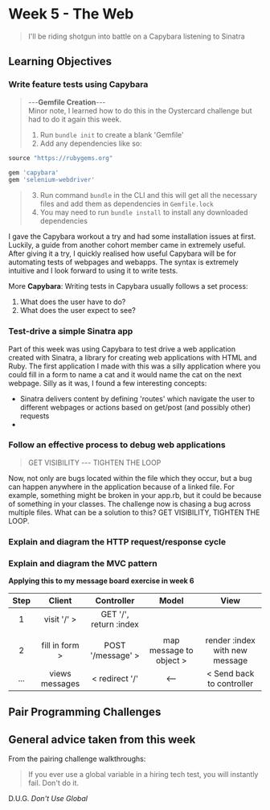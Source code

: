 # Week 5 - The Web
> I'll be riding shotgun into battle on a Capybara listening to Sinatra  
  
## Learning Objectives
### Write feature tests using Capybara
> ---**Gemfile Creation**---  
> Minor note, I learned how to do this in the Oystercard challenge but had to do it again this week. 
> 1. Run `bundle init` to create a blank 'Gemfile'
> 2. Add any dependencies like so: 
```ruby
source "https://rubygems.org"

gem 'capybara'
gem 'selenium-webdriver'
```
> 3. Run command `bundle` in the CLI and this will get all the necessary files and add them as dependencies in `Gemfile.lock`
> 4. You may need to run `bundle install` to install any downloaded dependencies  
  
I gave the Capybara workout a try and had some installation issues at first. Luckily, a guide from another cohort member came in extremely useful. After giving it a try, I quickly realised how useful Capybara will be for automating tests of webpages and webapps. The syntax is extremely intuitive and I look forward to using it to write tests.  
  
More **Capybara**: Writing tests in Capybara usually follows a set process: 
1. What does the user have to do? 
2. What does the user expect to see?
  
### Test-drive a simple Sinatra app  
Part of this week was using Capybara to test drive a web application created with Sinatra, a library for creating web applications with HTML and Ruby. The first application I made with this was a silly application where you could fill in a form to name a cat and it would name the cat on the next webpage. Silly as it was, I found a few interesting concepts:
- Sinatra delivers content by defining 'routes' which navigate the user to different webpages or actions based on get/post (and possibly other) requests
- 

### Follow an effective process to debug web applications  
> GET VISIBILITY --- TIGHTEN THE LOOP  
  
Now, not only are bugs located within the file which they occur, but a bug can happen anywhere in the application because of a linked file. For example, something might be broken in your app.rb, but it could be because of something in your classes. The challenge now is chasing a bug across multiple files. What can be a solution to this? GET VISIBILITY, TIGHTEN THE LOOP.

### Explain and diagram the HTTP request/response cycle  


### Explain and diagram the MVC pattern  
**Applying this to my message board exercise in week 6**

| Step  |     Client     |       Controller       |          Model          |              View              |
| :---: | :------------: | :--------------------: | :---------------------: | :----------------------------: |
|   1   |  visit '/' >   | GET '/', return :index |                         |                                |
|       |                |                        |                         |                                |
|   2   | fill in form > |   POST '/message' >    | map message to object > | render :index with new message |
|  ...  | views messages |     < redirect '/'     |           <--           |   < Send back to controller    |

## Pair Programming Challenges  


## General advice taken from this week
From the pairing challenge walkthroughs:
> If you ever use a global variable in a hiring tech test, you will instantly fail. Don't do it.  

D.U.G. _Don't Use Global_
